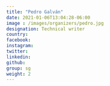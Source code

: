 ```yaml
---
title: "Pedro Galván"
date: 2021-01-06T13:04:28-06:00
image : /images/organizers/pedro.jpg
designation: Technical writer
country: 
facebook: 
instagram: 
twitter: 
linkedin: 
github: 
group: sg
weight: 2
---
```



